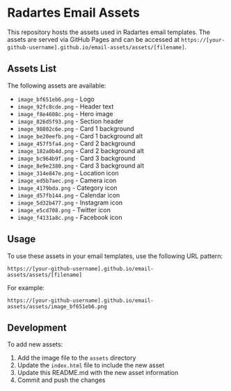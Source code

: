 # Radartes Email Assets

This repository hosts the assets used in Radartes email templates. The assets are served via GitHub Pages and can be accessed at `https://[your-github-username].github.io/email-assets/assets/[filename]`.

## Assets List

The following assets are available:

- `image_bf651eb6.png` - Logo
- `image_92fc8cde.png` - Header text
- `image_f8e4608c.png` - Hero image
- `image_826d5f93.png` - Section header
- `image_98802c6e.png` - Card 1 background
- `image_be20eefb.png` - Card 1 background alt
- `image_457f5fa4.png` - Card 2 background
- `image_182a0b4d.png` - Card 2 background alt
- `image_bc964b9f.png` - Card 3 background
- `image_8e9e2380.png` - Card 3 background alt
- `image_314e847e.png` - Location icon
- `image_ed5b7aec.png` - Camera icon
- `image_4179bda.png` - Category icon
- `image_d57fb144.png` - Calendar icon
- `image_5d32b477.png` - Instagram icon
- `image_e5cd708.png` - Twitter icon
- `image_f4131a8c.png` - Facebook icon

## Usage

To use these assets in your email templates, use the following URL pattern:

```
https://[your-github-username].github.io/email-assets/assets/[filename]
```

For example:
```
https://[your-github-username].github.io/email-assets/assets/image_bf651eb6.png
```

## Development

To add new assets:
1. Add the image file to the `assets` directory
2. Update the `index.html` file to include the new asset
3. Update this README.md with the new asset information
4. Commit and push the changes 